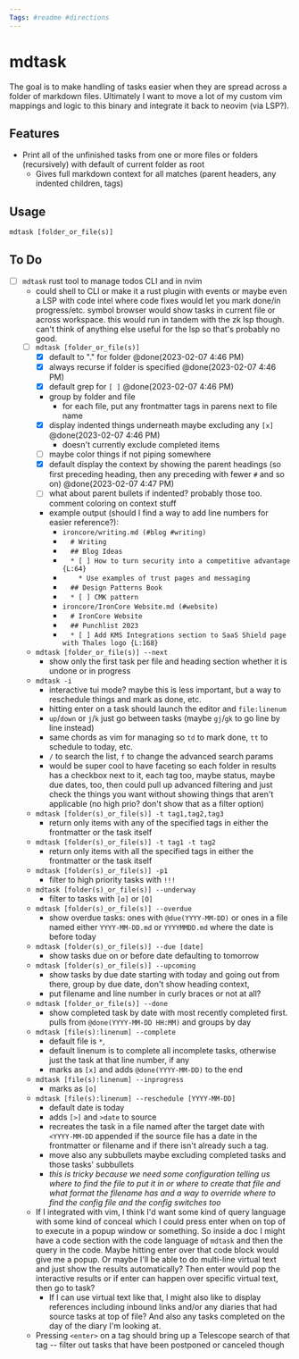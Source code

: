 ```yaml
---
Tags: #readme #directions
---
```


# mdtask

The goal is to make handling of tasks easier when they are spread across a folder of markdown files. Ultimately I want to move a lot of my custom vim mappings and logic to this binary and integrate it back to neovim (via LSP?).

## Features

* Print all of the unfinished tasks from one or more files or folders (recursively) with default of current folder as root
	* Gives full markdown context for all matches (parent headers, any indented children, tags)

## Usage

`mdtask [folder_or_file(s)]`

## To Do

* [ ] `mdtask` rust tool to manage todos CLI and in nvim
	* could shell to CLI or make it a rust plugin with events or maybe even a LSP with code intel where code fixes would let you mark done/in progress/etc. symbol browser would show tasks in current file or across workspace. this would run in tandem with the zk lsp though. can't think of anything else useful for the lsp so that's probably no good.
	* [ ] `mdtask [folder_or_file(s)]`
		* [x] default to "." for folder @done(2023-02-07 4:46 PM)
		* [x] always recurse if folder is specified @done(2023-02-07 4:46 PM)
		* [x] default grep for `[ ]` @done(2023-02-07 4:46 PM)
		* group by folder and file
			* for each file, put any frontmatter tags in parens next to file name
		* [x] display indented things underneath maybe excluding any `[x]` @done(2023-02-07 4:46 PM)
			* doesn't currently exclude completed items
		* [ ] maybe color things if not piping somewhere
		* [x] default display the context by showing the parent headings (so first preceding heading, then any preceding with fewer `#` and so on) @done(2023-02-07 4:47 PM)
		* [ ] what about parent bullets if indented? probably those too. comment coloring on context stuff
		* example output (should I find a way to add line numbers for easier reference?):
			* `ironcore/writing.md (#blog #writing)`
			* `  # Writing`
			* `  ## Blog Ideas`
			* `  * [ ] How to turn security into a competitive advantage {L:64}`
			* `    * Use examples of trust pages and messaging`
			* `  ## Design Patterns Book`
			* `  * [ ] CMK pattern`
			* `ironcore/IronCore Website.md (#website)`
			* `  # IronCore Website`
			* `  ## Punchlist 2023`
			* `  * [ ] Add KMS Integrations section to SaaS Shield page with Thales logo {L:168}`
	* `mdtask [folder_or_file(s)] --next`
		* show only the first task per file and heading section whether it is undone or in progress
	* `mdtask -i`
		* interactive tui mode? maybe this is less important, but a way to reschedule things and mark as done, etc.
		* hitting enter on a task should launch the editor and `file:linenum`
		* `up`/`down` or `j`/`k` just go between tasks (maybe `gj`/`gk` to go line by line instead)
		* same chords as vim for managing so `td` to mark done, `tt` to schedule to today, etc.
		* `/` to search the list, `f` to change the advanced search params
		* would be super cool to have faceting so each folder in results has a checkbox next to it, each tag too, maybe status, maybe due dates, too, then could pull up advanced filtering and just check the things you want without showing things that aren't applicable (no high prio? don't show that as a filter option)
	* `mdtask [folder(s)_or_file(s)] -t tag1,tag2,tag3`
		* return only items with any of the specified tags in either the frontmatter or the task itself
	* `mdtask [folder(s)_or_file(s)] -t tag1 -t tag2`
		* return only items with all the specified tags in either the frontmatter or the task itself
	* `mdtask [folder(s)_or_file(s)] -p1`
		* filter to high priority tasks with `!!!`
	* `mdtask [folder(s)_or_file(s)] --underway`
		* filter to tasks with `[o]` or `[O]`
	* `mdtask [folder(s)_or_file(s)] --overdue`
		* show overdue tasks: ones with `@due(YYYY-MM-DD)` or ones in a file named either `YYYY-MM-DD.md` or `YYYYMMDD.md` where the date is before today
	* `mdtask [folder(s)_or_file(s)] --due [date]`
		* show tasks due on or before date defaulting to tomorrow
	* `mdtask [folder(s)_or_file(s)] --upcoming`
		* show tasks by due date starting with today and going out from there, group by due date, don't show heading context,
		* put filename and line number in curly braces or not at all?
	* `mdtask [folder_or_file(s)] --done`
		* show completed task by date with most recently completed first. pulls from `@done(YYYY-MM-DD HH:MM)` and groups by day
	* `mdtask [file(s):linenum] --complete`
		* default file is `*`, 
		* default linenum is to complete all incomplete tasks, otherwise just the task at that line number, if any
		* marks as `[x]` and adds `@done(YYYY-MM-DD)` to the end
	* `mdtask [file(s):linenum] --inprogress`
		* marks as `[o]`
	* `mdtask [file(s):linenum] --reschedule [YYYY-MM-DD]`
		* default date is today
		* adds `[>]` and `>date` to source
		* recreates the task in a file named after the target date with `<YYYY-MM-DD` appended if the source file has a date in the frontmatter or filename and if there isn't already such a tag.
		* move also any subbullets maybe excluding completed tasks and those tasks' subbullets
		* _this is tricky because we need some configuration telling us where to find the file to put it in or where to create that file and what format the filename has and a way to override where to find the config file and the config switches too_
	* If I integrated with vim, I think I'd want some kind of query language with some kind of conceal which I could press enter when on top of to execute in a popup window or something. So inside a doc I might have a code section with the code language of `mdtask` and then the query in the code. Maybe hitting enter over that code block would give me a popup. Or maybe I'll be able to do multi-line virtual text and just show the results automatically? Then enter would pop the interactive results or if enter can happen over specific virtual text, then go to task?
		* If I can use virtual text like that, I might also like to display references including inbound links and/or any diaries that had source tasks at top of file? And also any tasks completed on the day of the diary I'm looking at.
	* Pressing `<enter>` on a tag should bring up a Telescope search of that tag -- filter out tasks that have been postponed or canceled though

